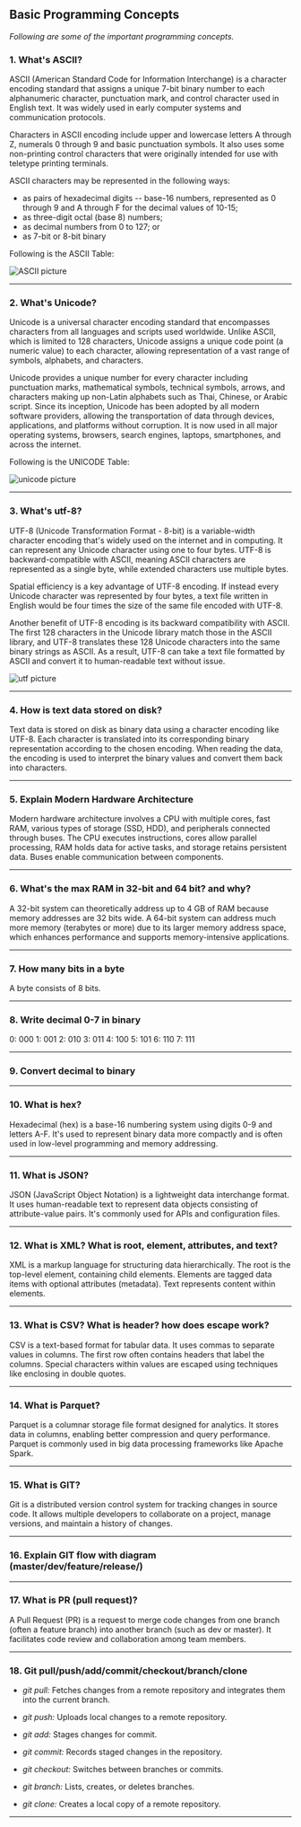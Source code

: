 ## Basic Programming Concepts
*Following are some of the important programming concepts.*




### 1. What's ASCII?
ASCII (American Standard Code for Information Interchange) is a character encoding standard that assigns a unique 7-bit binary number to each alphanumeric character, punctuation mark, and control character used in English text. It was widely used in early computer systems and communication protocols.

Characters in ASCII encoding include upper and lowercase letters A through Z, numerals 0 through 9 and basic punctuation symbols. It also uses some non-printing control characters that were originally intended for use with teletype printing terminals.

ASCII characters may be represented in the following ways:

* as pairs of hexadecimal digits -- base-16 numbers, represented as 0 through 9 and A through F for the decimal values of 10-15;
* as three-digit octal (base 8) numbers;
* as decimal numbers from 0 to 127; or
* as 7-bit or 8-bit binary

Following is the ASCII Table: 

![ASCII picture](./data/ASCII.JPG)

----------------------------------------------

### 2. What's Unicode?
Unicode is a universal character encoding standard that encompasses characters from all languages and scripts used worldwide. Unlike ASCII, which is limited to 128 characters, Unicode assigns a unique code point (a numeric value) to each character, allowing representation of a vast range of symbols, alphabets, and characters.

Unicode provides a unique number for every character including punctuation marks, mathematical symbols, technical symbols, arrows, and characters making up non-Latin alphabets such as Thai, Chinese, or Arabic script. Since its inception, Unicode has been adopted by all modern software providers, allowing the transportation of data through devices, applications, and platforms without corruption. It is now used in all major operating systems, browsers, search engines, laptops, smartphones, and across the internet.

Following is the UNICODE Table: 

![unicode picture](./data/unicode.png)

----------------------------------------------

### 3. What's utf-8?
UTF-8 (Unicode Transformation Format - 8-bit) is a variable-width character encoding that's widely used on the internet and in computing. It can represent any Unicode character using one to four bytes. UTF-8 is backward-compatible with ASCII, meaning ASCII characters are represented as a single byte, while extended characters use multiple bytes.

Spatial efficiency is a key advantage of UTF-8 encoding. If instead every Unicode character was represented by four bytes, a text file written in English would be four times the size of the same file encoded with UTF-8.

Another benefit of UTF-8 encoding is its backward compatibility with ASCII. The first 128 characters in the Unicode library match those in the ASCII library, and UTF-8 translates these 128 Unicode characters into the same binary strings as ASCII. As a result, UTF-8 can take a text file formatted by ASCII and convert it to human-readable text without issue.



![utf picture](./data/utf.PNG)

----------------------------------------------

### 4. How is text data stored on disk?
Text data is stored on disk as binary data using a character encoding like UTF-8. Each character is translated into its corresponding binary representation according to the chosen encoding. When reading the data, the encoding is used to interpret the binary values and convert them back into characters.

----------------------------------------------

### 5. Explain Modern Hardware Architecture
Modern hardware architecture involves a CPU with multiple cores, fast RAM, various types of storage (SSD, HDD), and peripherals connected through buses. The CPU executes instructions, cores allow parallel processing, RAM holds data for active tasks, and storage retains persistent data. Buses enable communication between components.

----------------------------------------------

### 6. What's the max RAM in 32-bit and 64 bit? and why?
A 32-bit system can theoretically address up to 4 GB of RAM because memory addresses are 32 bits wide. A 64-bit system can address much more memory (terabytes or more) due to its larger memory address space, which enhances performance and supports memory-intensive applications.

----------------------------------------------

### 7. How many bits in a byte
A byte consists of 8 bits.

----------------------------------------------

### 8. Write decimal 0-7 in binary
0: 000
1: 001
2: 010
3: 011
4: 100
5: 101
6: 110
7: 111

----------------------------------------------

### 9. Convert decimal to binary

----------------------------------------------

### 10. What is hex?
Hexadecimal (hex) is a base-16 numbering system using digits 0-9 and letters A-F. It's used to represent binary data more compactly and is often used in low-level programming and memory addressing.

----------------------------------------------

### 11. What is JSON?
JSON (JavaScript Object Notation) is a lightweight data interchange format. It uses human-readable text to represent data objects consisting of attribute-value pairs. It's commonly used for APIs and configuration files.

----------------------------------------------

### 12. What is XML? What is root, element, attributes, and text?
XML is a markup language for structuring data hierarchically. 
The root is the top-level element, containing child elements. 
Elements are tagged data items with optional attributes (metadata). 
Text represents content within elements.

----------------------------------------------

### 13. What is CSV? What is header? how does escape work?
CSV is a text-based format for tabular data. It uses commas to separate values in columns. The first row often contains headers that label the columns. Special characters within values are escaped using techniques like enclosing in double quotes.

----------------------------------------------

### 14. What is Parquet?
Parquet is a columnar storage file format designed for analytics. It stores data in columns, enabling better compression and query performance. Parquet is commonly used in big data processing frameworks like Apache Spark.

----------------------------------------------

### 15. What is GIT? 
Git is a distributed version control system for tracking changes in source code. It allows multiple developers to collaborate on a project, manage versions, and maintain a history of changes.

----------------------------------------------
### 16. Explain GIT flow with diagram (master/dev/feature/release/)
----------------------------------------------

### 17. What is PR (pull request)?
A Pull Request (PR) is a request to merge code changes from one branch (often a feature branch) into another branch (such as dev or master). It facilitates code review and collaboration among team members.

----------------------------------------------

### 18. Git pull/push/add/commit/checkout/branch/clone

* *git pull:* Fetches changes from a remote repository and integrates them into the current branch.
  
* *git push:* Uploads local changes to a remote repository.
  
* *git add:* Stages changes for commit.
  
* *git commit:* Records staged changes in the repository.
  
* *git checkout:* Switches between branches or commits.
  
* *git branch:* Lists, creates, or deletes branches.
  
* *git clone:* Creates a local copy of a remote repository.


----------------------------------------------
